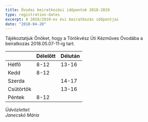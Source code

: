 ```yaml
---
title: Óvodai beiratkozási időpontok 2018-2019
type: registration-dates
excerpt: A 2018/2019-es évi beiratkozás időpontjai
date: "2018-04-20"
---
```


Tájékoztatjuk Önöket, hogy a Törökvész Úti Kézműves Óvodába a beiratkozás 2018.05.07-11-ig tart.

<div class="table-responsive">

||Délelőtt|Délután|
|--- |--- |--- |
|Hétfő|8-12|13-16|
|Kedd|8-12||
|Szerda||14-17|
|Csütörtök||13-16|
|Péntek|8-12||

</div>

*Üdvözlettel:*<br>
*Janecskó Mária*